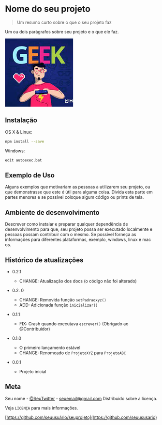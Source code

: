 # Nome do seu projeto
> Um resumo curto sobre o que o seu projeto faz

Um ou dois parágrafos sobre seu projeto e o que ele faz.

![](download.jpeg)

## Instalação

OS X & Linux:

```sh
npm install --save
```

Windows:

```sh
edit autoexec.bat
```

## Exemplo de Uso

Alguns exemplos que motivariam as pessoas a utilizarem seu projeto, ou que demonstrasse que este é útil para alguma coisa. Divida esta parte em partes menores e se possível coloque algum código ou prints de tela.

## Ambiente de desenvolvimento

Descrever como instalar e preparar qualquer dependência de desenvolvimento para que, seu projeto possa ser executado localmente e pessoas possam contribuir com o mesmo.
Se possível forneça as informações para diferentes plataformas, exemplo, windows, linux e mac os.

## Histórico de atualizações

* 0.2.1
    * CHANGE: Atualização dos docs (o código não foi alterado)
* 0.2. 0
    * CHANGE: Removida função `setPadraoxyz()`
    * ADD: Adicionada função `inicializar()`
* 0.1.1
    * FIX: Crash quando executava `escrever()` (Obrigado ao @Contribuidor)

* 0.1.0
    * O primeiro lançamento estável
    * CHANGE: Renomeado de `ProjetoXYZ` para `ProjetoABC`
* 0.0.1
    * Projeto inicial

## Meta

Seu nome - [@SeuTwitter](https://twitter.com/seuTwitter) - seuemail@gmail.com
Distribuido sobre a licença. 

Veja `LICENÇA` para mais informações.

[https://github.com/seuusuário/seuprojeto](https://github.com/seuususario)